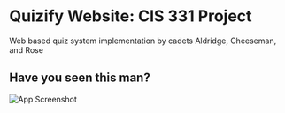 
# Quizify Website: CIS 331 Project

Web based quiz system implementation by cadets Aldridge, Cheeseman, and Rose

## Have you seen this man?

![App Screenshot](https://media.licdn.com/dms/image/D4E03AQGhaySrbCRuCA/profile-displayphoto-shrink_800_800/0/1678721021411?e=2147483647&v=beta&t=BGm1kTFHxCMoaZ3NAEa-qWzpphwp3_dUmkb-dP4AXzg)

